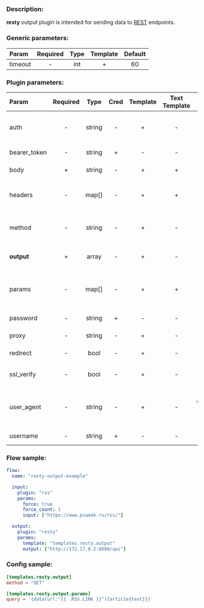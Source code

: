 ### Description:

**resty** output plugin is intended for sending data to [REST](https://en.wikipedia.org/wiki/Representational_state_transfer) endpoints.


### Generic parameters:

| Param                   | Required   | Type     | Template   | Default                 |
| :---------------------- | :--------: | :------: | :--------: | :---------------------: |
| timeout                 | -          | int      | +          | 60                      |


### Plugin parameters:

| Param        | Required   | Type     | Cred  | Template   | Text Template | Default             | Example                          | Description                               |
| :----------- | :--------: | :------: | :---: | :--------: | :-----------: | :-----------------: | :------------------------------: | :-----------------------------------      |
| auth         | -          | string   | -     | +          | -             | ""                  | "basic"                          | Auth method (basic, bearer).              |
| bearer_token | -          | string   | +     | -          | -             | ""                  | "qwerty"                         | Bearer token.                             |
| body         | +          | string   | -     | +          | +             | ""                  | "{"foo": "bar"}"                 | Request body.                             |
| headers      | -          | map[]    | -     | +          | +             | map[]               | see example                      | Dynamic list of request headers.          |
| method       | -          | string   | -     | +          | -             | "GET"               | "POST"                           | Request method (GET, POST).               |
| **output**   | +          | array    | -     | +          | -             | "[]"                | ["https://freegeoip.app/json/"]  | List of REST endpoints.                   |
| params       | -          | map[]    | -     | +          | +             | map[]               | see example                      | Dynamic list of request query parameters. |
| password     | -          | string   | +     | -          | -             | ""                  | ""                               | Basic auth password.                      |
| proxy        | -          | string   | -     | +          | -             | ""                  | "http://127.0.0.1:8080"          | Proxy settings.                           |
| redirect     | -          | bool     | -     | +          | -             | true                | false                            | Follow redirects.                         |
| ssl_verify   | -          | bool     | -     | +          | -             | true                | false                            | Verify server certificate.                |
| user_agent   | -          | string   | -     | +          | -             | "gosquito v1.0.0"   | "webchela 1.0"                   | Custom User-Agent for feed access.        |
| username     | -          | string   | +     | -          | -             | ""                  | ""                               | Basic auth username.                      |


### Flow sample:

```yaml
flow:
  name: "resty-output-example"

  input:
    plugin: "rss"
    params:
      force: true
      force_count: 1
      input: ["https://www.pcweek.ru/rss/"]

  output:
    plugin: "resty"
    params:
      template: "templates.resty.output"
      output: ["http://172.17.0.2:8080/api"]
```

### Config sample:

```toml
[templates.resty.output]
method = "GET"

[templates.resty.output.params]
query = '{data(url:"{{ .RSS.LINK }}"){article{text}}}'

```



